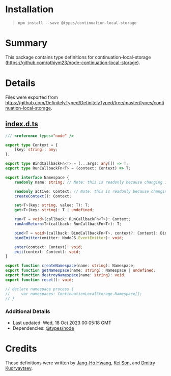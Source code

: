 # Installation
> `npm install --save @types/continuation-local-storage`

# Summary
This package contains type definitions for continuation-local-storage (https://github.com/othiym23/node-continuation-local-storage).

# Details
Files were exported from https://github.com/DefinitelyTyped/DefinitelyTyped/tree/master/types/continuation-local-storage.
## [index.d.ts](https://github.com/DefinitelyTyped/DefinitelyTyped/tree/master/types/continuation-local-storage/index.d.ts)
````ts
/// <reference types="node" />

export type Context = {
    [key: string]: any;
};

export type BindCallbackFn<T> = (...args: any[]) => T;
export type RunCallbackFn<T> = (context: Context) => T;

export interface Namespace {
    readonly name: string; // Note: this is readonly because changing it does not actually rename it

    readonly active: Context; // Note: this is readonly because changing it manually will break functionality
    createContext(): Context;

    set<T>(key: string, value: T): T;
    get<T>(key: string): T | undefined;

    run<T = void>(callback: RunCallbackFn<T>): Context;
    runAndReturn<T>(callback: RunCallbackFn<T>): T;

    bind<T = void>(callback: BindCallbackFn<T>, context?: Context): BindCallbackFn<T>;
    bindEmitter(emitter: NodeJS.EventEmitter): void;

    enter(context: Context): void;
    exit(context: Context): void;
}

export function createNamespace(name: string): Namespace;
export function getNamespace(name: string): Namespace | undefined;
export function destroyNamespace(name: string): void;
export function reset(): void;

// declare namespace process {
//     var namespaces: ContinuationLocalStorage.Namespace[];
// }

````

### Additional Details
 * Last updated: Wed, 18 Oct 2023 00:05:18 GMT
 * Dependencies: [@types/node](https://npmjs.com/package/@types/node)

# Credits
These definitions were written by [Jang-Ho Hwang](https://github.com/rath), [Kei Son](https://github.com/heycalmdown), and [Dmitry Kudryavtsev](https://github.com/skwee357).
